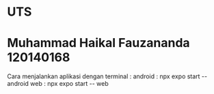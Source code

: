 # UTS 
# Muhammad Haikal Fauzananda 120140168
Cara menjalankan aplikasi dengan terminal :
android :
npx expo start -- android 
web : 
npx expo start -- web
